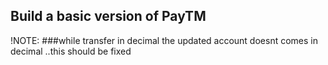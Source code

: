 
## Build a basic version of PayTM


!NOTE: 
###while transfer in decimal the updated account doesnt comes in decimal ..this should be fixed 